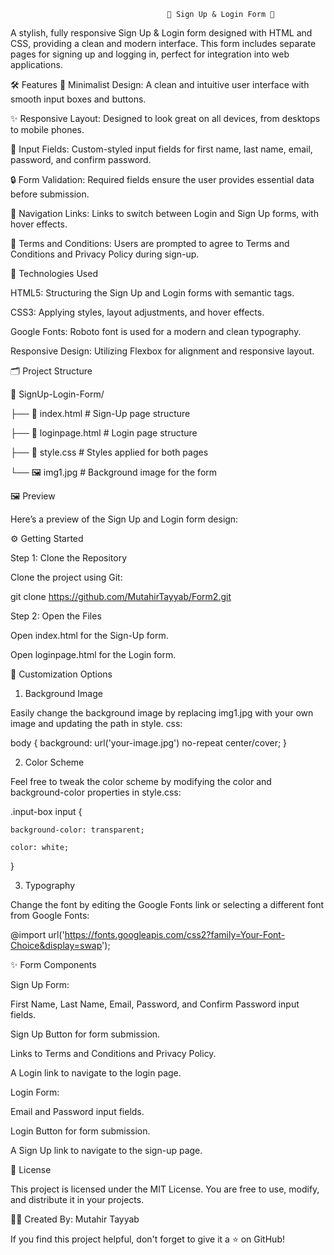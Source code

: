                                        🌟 Sign Up & Login Form 🎉

A stylish, fully responsive Sign Up & Login form designed with HTML and CSS, providing a clean and modern interface. This form includes separate pages for signing up and logging in, perfect for integration into web applications.

🛠 Features
🎨 Minimalist Design: A clean and intuitive user interface with smooth input boxes and buttons.

✨ Responsive Layout: Designed to look great on all devices, from desktops to mobile phones.

🔑 Input Fields: Custom-styled input fields for first name, last name, email, password, and confirm password.

🔒 Form Validation: Required fields ensure the user provides essential data before submission.

🧭 Navigation Links: Links to switch between Login and Sign Up forms, with hover effects.

📜 Terms and Conditions: Users are prompted to agree to Terms and Conditions and Privacy Policy during sign-up.

🚀 Technologies Used

HTML5: Structuring the Sign Up and Login forms with semantic tags.

CSS3: Applying styles, layout adjustments, and hover effects.

Google Fonts: Roboto font is used for a modern and clean typography.

Responsive Design: Utilizing Flexbox for alignment and responsive layout.

🗂 Project Structure

📁 SignUp-Login-Form/

├── 📄 index.html         # Sign-Up page structure

├── 📄 loginpage.html     # Login page structure

├── 🎨 style.css          # Styles applied for both pages

└── 🖼 img1.jpg           # Background image for the form

🖼 Preview

Here’s a preview of the Sign Up and Login form design:

⚙️ Getting Started

Step 1: Clone the Repository

Clone the project using Git:

git clone https://github.com/MutahirTayyab/Form2.git

Step 2: Open the Files

Open index.html for the Sign-Up form.

Open loginpage.html for the Login form.

🎨 Customization Options

1. Background Image

Easily change the background image by replacing img1.jpg with your own image and updating the path in style.
css:

body {
    background: url('your-image.jpg') no-repeat center/cover;
}

2. Color Scheme

Feel free to tweak the color scheme by modifying the color and background-color properties in style.css:

.input-box input {

    background-color: transparent;

    color: white;

}

3. Typography

Change the font by editing the Google Fonts link or selecting a different font from Google Fonts:

@import url('https://fonts.googleapis.com/css2?family=Your-Font-Choice&display=swap');

✨ Form Components

Sign Up Form:

First Name, Last Name, Email, Password, and Confirm Password input fields.

Sign Up Button for form submission.

Links to Terms and Conditions and Privacy Policy.

A Login link to navigate to the login page.

Login Form:

Email and Password input fields.

Login Button for form submission.

A Sign Up link to navigate to the sign-up page.

📝 License

This project is licensed under the MIT License. You are free to use, modify, and distribute it in your projects.

👨‍💻 Created By: Mutahir Tayyab

If you find this project helpful, don't forget to give it a ⭐ on GitHub!